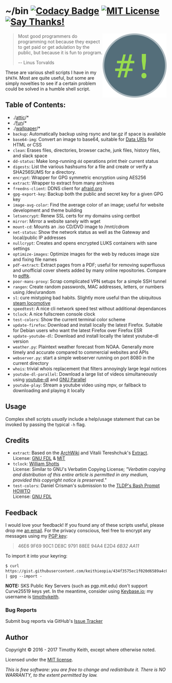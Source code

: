 # ~/bin [![Codacy Badge](https://api.codacy.com/project/badge/Grade/a2be672889a848609315c6173ebd7766)](https://www.codacy.com/app/timothykeith/bin) [![MIT License](https://img.shields.io/github/license/keithieopia/bin.svg)](https://github.com/keithieopia/dotfiles/blob/master/LICENSE) [![Say Thanks!](https://img.shields.io/badge/Say%20Thanks-!-1EAEDB.svg)](https://saythanks.io/to/keithieopia)

<img align="right" alt="Shebang" src="https://raw.githubusercontent.com/keithieopia/bin/master/.readme-assets/shebang.png">

> Most good programmers do programming not because they expect to get paid or
> get adulation by the public, but because it is fun to program.
>  
> -- Linus Torvalds

These are various shell scripts I have in my `$PATH`. Most are quite useful, but some are simply novelties to see if a certain problem could be solved in a humble shell script.


## Table of Contents:

- ./[attic](https://github.com/keithieopia/bin/blob/master/attic/README.md)/*
- ./[fun](https://github.com/keithieopia/bin/blob/master/fun/README.md)/*
- ./[wallpaper](https://github.com/keithieopia/bin/blob/master/wallpaper/README.md)/*
- `backup`: Automatically backup using rsync and tar.gz if space is available
- `base64-img`: Convert an image to base64, suitable for [Data URIs](https://en.wikipedia.org/wiki/Data_URI_scheme) for HTML or CSS
- `clean`: Erases files, directories, browser cache, junk files, history files, and slack space
- `dd-status`: Make long-running `dd` operations print their current status
- `digests`: List the various hashsums for a file and create or verify a SHA256SUMS for a directory.
- `encrypt`: Wrapper for GPG symmetric encryption using AES256
- `extract`: Wrapper to extract from many archives
- `freedns-client`: DDNS client for [afraid.org](https://freedns.afraid.org/)
- `gpg-export-key`: Backup both the public and secret key for a given GPG key
- `image-avg-color`: Find the average color of an image; useful for website development and theme building
- `letsencrypt`: Renew SSL certs for my domains using certbot
- `mirror`: Mirror a website sanely with wget
- `mount-cd`: Mounts an .iso CD/DVD image to /mnt/cdrom
- `net-status`: Show the network status as well as the Gateway and local/public IP addresses
- `nullcrypt`: Creates and opens encrypted LUKS containers with sane settings
- `optimize-images`: Optimize images for the web by reduces image size and fixing file names
- `pdf-extract`: Extract pages from a PDF; useful for removing superfluous and unofficial cover sheets added by many online repositories. Compare to [pdftk](https://linux.die.net/man/1/pdftk).
- `poor-mans-proxy`: Scrap complicated VPN setups for a simple SSH tunnel
- `rangen`: Create random passwords, MAC addresses, letters, or numbers using /dev/urandom
- `sl`: cure mistyping bad habits. Slightly more useful than the ubiquitous [steam locomotive](https://github.com/mtoyoda/sl)
- `speedtest`: A nice cli network speed test without additional dependances
- `tclock`: A nice fullscreen console clock
- `test-colors`: Show the current terminal color scheme
- `update-firefox`: Download and install locally the latest Firefox. Suitable for Debian users who want the latest Firefox over Firefox ESR
- `update-youtube-dl`: Download and install locally the latest youtube-dl version
- `weather.py`: Plaintext weather forecast from NOAA. Generally more timely and accurate compared to commercial websites and APIs
- `webserver.py`: start a simple webserver running on port 8080 in the current directory
- `whois`: trivial whois replacement that filters annoyingly large legal notices
- `youtube-dl-parallel`: Download a large list of videos simultaneously using [youtube-dl](https://rg3.github.io/youtube-dl/) and [GNU Parallel](https://www.gnu.org/software/parallel/)
- `youtube-play`: Stream a youtube video using mpv, or fallback to downloading and playing it locally


## Usage
Complex shell scripts *usually* include a help/usage statement that can be invoked by passing the typical `-h` flag.


## Credits

- `extract`: Based on the [ArchWiki](https://wiki.archlinux.org/index.php/Bash/Functions#Extract)
  and Vitalii Tereshchuk's [Extract](https://github.com/xvoland/Extract).  
  License: [GNU FDL](https://www.gnu.org/copyleft/fdl.html) & [MIT](https://opensource.org/licenses/MIT)
- `tclock`: [William Shotts](http://linuxcommand.org/lc3_adv_tput.php)  
License: Similar to GNU's Verbatim Copying License; *"Verbatim copying and distribution of this entire article is permitted in any medium, provided this copyright notice is preserved."*
- `test-colors`: Daniel Crisman's submission to the [TLDP's Bash Prompt HOWTO](http://tldp.org/HOWTO/Bash-Prompt-HOWTO/x329.html)  
  License: [GNU FDL](https://www.gnu.org/copyleft/fdl.html)


## Feedback
I would love your feedback! If you found any of these scripts useful, please
drop me [an email](mailto:timothykeith@gmail.com). For the privacy conscious,
feel free to encrypt any messages using my [PGP key](https://gist.githubusercontent.com/keithieopia/434f3575ec1f020d6589a4c01dc0847e/raw/2e0749f2966ff501ee28797a926229c081f7e652/timothykeith.pub.asc):

> 46E6 9F69 90C1 DE8C 9791 88EE 94A4 E2D4 *6B32 AA11*

To import it into your keyring:
```console
$ curl https://gist.githubusercontent.com/keithieopia/434f3575ec1f020d6589a4c01dc0847e/raw/2e0749f2966ff501ee28797a926229c081f7e652/timothykeith.pub.asc | gpg --import -
```

**NOTE:** SKS Public Key Servers (such as pgp.mit.edu) don't support Curve25519 keys yet. In the meantime, consider using [Keybase.io](https://keybase.io/); my username is [timothykeith](https://keybase.io/timothykeith).

### Bug Reports
Submit bug reports via GitHub's [Issue Tracker](https://github.com/keithieopia/bin/issues)


## Author
Copyright &copy; 2016 - 2017 Timothy Keith, except where otherwise noted.

Licensed under the [MIT license](https://github.com/keithieopia/bin/blob/master/LICENSE).

*This is free software: you are free to change and redistribute it. There is NO
WARRANTY, to the extent permitted by law.*
